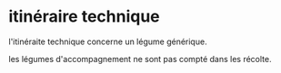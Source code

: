 # itinéraire technique

l'itinéraite technique concerne un légume générique.

les légumes d'accompagnement ne sont pas compté dans les récolte.
